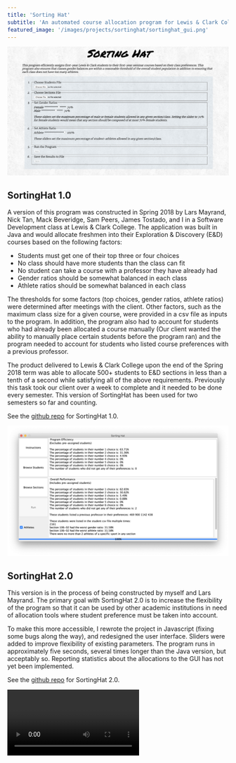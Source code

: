 ```yaml
---
title: 'Sorting Hat'
subtitle: 'An automated course allocation program for Lewis & Clark College'
featured_image: '/images/projects/sortinghat/sortinghat_gui.png'
---
```



![](/images/projects/sortinghat/sortinghat_gui.png)

## SortingHat 1.0

A version of this program was constructed in Spring 2018 by Lars Mayrand, Nick Tan, Mack Beveridge, Sam Peers, James Tostado, and I in a Software Development class at Lewis & Clark College. The application was built in Java and would allocate freshmen into their Exploration & Discovery (E&D) courses based on the following factors:
* Students must get one of their top three or four choices
* No class should have more students than the class can fit
* No student can take a course with a professor they have already had
* Gender ratios should be somewhat balanced in each class
* Athlete ratios should be somewhat balanced in each class

The thresholds for some factors (top choices, gender ratios, athlete ratios) were determined after meetings with the client. Other factors, such as the maximum class size for a given course, were provided in a csv file as inputs to the program. In addition, the program also had to account for students who had already been allocated a course manually (Our client wanted the ability to manually place certain students before the program ran) and the program needed to account for students who listed course preferences with a previous professor. 

The product delivered to Lewis & Clark College upon the end of the Spring 2018 term was able to allocate 500+ students to E&D sections in less than a tenth of a second while satisfying all of the above requirements. Previously this task took our client over a week to complete and it needed to be done every semester. This version of SortingHat has been used for two semesters so far and counting.

See the <a href="https://github.com/maxwellevin/sofdev-eandd-sortinghat">github repo</a> for SortingHat 1.0.

![](/images/projects/sortinghat/old_sortinghat_gui.png)

## SortingHat 2.0 

This version is in the process of being constructed by myself and Lars Mayrand. The primary goal with SortingHat 2.0 is to increase the flexibility of the program so that it can be used by other academic institutions in need of allocation tools where student preference must be taken into account. 

To make this more accessible, I rewrote the project in Javascript (fixing some bugs along the way), and redesigned the user interface. Sliders were added to improve flexibility of existing parameters. The program runs in approximately five seconds, several times longer than the Java version, but acceptably so. Reporting statistics about the allocations to the GUI has not yet been implemented.

See the <a href="https://github.com/1800Blarbo/SortingHat.org">github repo</a> for SortingHat 2.0.


![](/images/projects/sortinghat/sortinghat_demo.mov)
